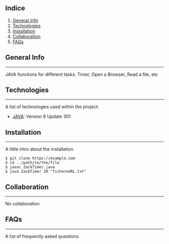 ## Indice
1. [General Info](#general-info)
2. [Technologies](#technologies)
3. [Installation](#installation)
4. [Collaboration](#collaboration)
5. [FAQs](#faqs)


## General Info
***
JAVA functions for different tasks. Timer, Open a Browser, Read a file, etc


## Technologies
***
A list of technologies used within the project:
* [JAVA](https://www.java.com/es/download/): Version 8 Update 301


## Installation
***
A little intro about the installation.
```
$ git clone https://example.com
$ cd ../path/to/the/file
$ javac ZackTimer.java
$ java ZackTimer 10 "ficheroURL.txt"
```


## Collaboration
***
No collaboration


## FAQs
***
A list of frequently asked questions
